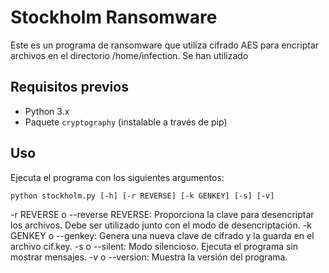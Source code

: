 
# Stockholm Ransomware

Este es un programa de ransomware que utiliza cifrado AES para encriptar archivos en el directorio /home/infection. Se han utilizado 

## Requisitos previos

- Python 3.x
- Paquete `cryptography` (instalable a través de pip)

## Uso

Ejecuta el programa con los siguientes argumentos:

```
python stockholm.py [-h] [-r REVERSE] [-k GENKEY] [-s] [-v]

```

-r REVERSE o --reverse REVERSE: Proporciona la clave para desencriptar los archivos. Debe ser utilizado junto con el modo de desencriptación.
-k GENKEY o --genkey: Genera una nueva clave de cifrado y la guarda en el archivo cif.key.
-s o --silent: Modo silencioso. Ejecuta el programa sin mostrar mensajes.
-v o --version: Muestra la versión del programa.